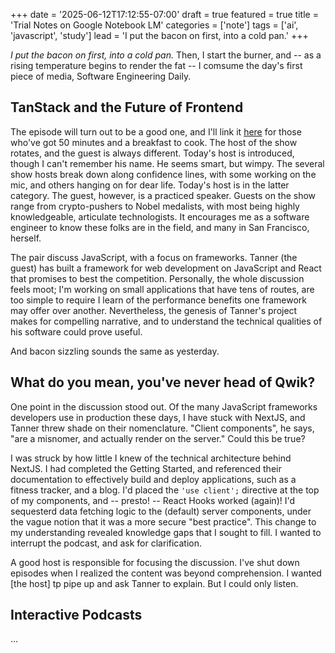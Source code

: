 +++
date = '2025-06-12T17:12:55-07:00'
draft = true
featured = true
title = 'Trial Notes on Google Notebook LM'
categories = ['note']
tags = ['ai', 'javascript', 'study']
lead = 'I put the bacon on first, into a cold pan.'
+++

_I put the bacon on first, into a cold pan._ Then, I start the burner, and -- as a rising temperature begins to render the fat -- I comsume the day's first piece of media, Software Engineering Daily.

## TanStack and the Future of Frontend

The episode will turn out to be a good one, and I'll link it [here](https://podcasts.apple.com/us/podcast/software-engineering-daily/id1019576853?i=1000712563574) for those who've got 50 minutes and a breakfast to cook. The host of the show rotates, and the guest is always different. Today's host is introduced, though I can't remember his name. He seems smart, but wimpy. The several show hosts break down along confidence lines, with some working on the mic, and others hanging on for dear life. Today's host is in the latter category. The guest, however, is a practiced speaker. Guests on the show range from crypto-pushers to Nobel medalists, with most being highly knowledgeable, articulate technologists. It encourages me as a software engineer to know these folks are in the field, and many in San Francisco, herself.

The pair discuss JavaScript, with a focus on frameworks. Tanner (the guest) has built a framework for web development on JavaScript and React that promises to best the competition. Personally, the whole discussion feels moot; I'm working on small applications that have tens of routes, are too simple to require I learn of the performance benefits one framework may offer over another. Nevertheless, the genesis of Tanner's project makes for compelling narrative, and to understand the technical qualities of his software could prove useful.

And bacon sizzling sounds the same as yesterday.

## What do you mean, you've never head of Qwik?

One point in the discussion stood out. Of the many JavaScript frameworks developers use in production these days, I have stuck with NextJS, and Tanner threw shade on their nomenclature. "Client components", he says, "are a misnomer, and actually render on the server." Could this be true?

I was struck by how little I knew of the technical architecture behind NextJS. I had completed the Getting Started, and referenced their documentation to effectively build and deploy applications, such as a fitness tracker, and a blog. I'd placed the `'use client';` directive at the top of my components, and -- presto! -- React Hooks worked (again)! I'd sequesterd data fetching logic to the (default) server components, under the vague notion that it was a more secure "best practice". This change to my understanding revealed knowledge gaps that I sought to fill. I wanted to interrupt the podcast, and ask for clarification.

A good host is responsible for focusing the discussion. I've shut down episodes when I realized the content was beyond comprehension. I wanted [the host] tp pipe up and ask Tanner to explain. But I could only listen.

## Interactive Podcasts

...
